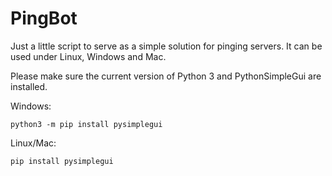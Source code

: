 # PingBot
Just a little script to serve as a simple solution for pinging servers. It can be used under Linux, Windows and Mac.

Please make sure the current version of Python 3 and PythonSimpleGui are installed. 

Windows:
```
python3 -m pip install pysimplegui
```

Linux/Mac:
```
pip install pysimplegui
```
